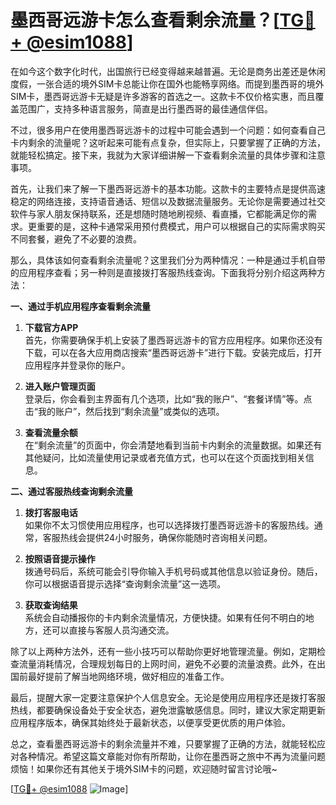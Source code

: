 # 墨西哥远游卡怎么查看剩余流量？[[TG💪+ @esim1088](https://t.me/s/esim1088)]

在如今这个数字化时代，出国旅行已经变得越来越普遍。无论是商务出差还是休闲度假，一张合适的境外SIM卡总能让你在国外也能畅享网络。而提到墨西哥的境外SIM卡，墨西哥远游卡无疑是许多游客的首选之一。这款卡不仅价格实惠，而且覆盖范围广，支持多种语言服务，简直是出行墨西哥的最佳通信伴侣。

不过，很多用户在使用墨西哥远游卡的过程中可能会遇到一个问题：如何查看自己卡内剩余的流量呢？这听起来可能有点复杂，但实际上，只要掌握了正确的方法，就能轻松搞定。接下来，我就为大家详细讲解一下查看剩余流量的具体步骤和注意事项。

首先，让我们来了解一下墨西哥远游卡的基本功能。这款卡的主要特点是提供高速稳定的网络连接，支持语音通话、短信以及数据流量服务。无论你是需要通过社交软件与家人朋友保持联系，还是想随时随地刷视频、看直播，它都能满足你的需求。更重要的是，这种卡通常采用预付费模式，用户可以根据自己的实际需求购买不同套餐，避免了不必要的浪费。

那么，具体该如何查看剩余流量呢？这里我们分为两种情况：一种是通过手机自带的应用程序查看；另一种则是直接拨打客服热线查询。下面我将分别介绍这两种方法：

**一、通过手机应用程序查看剩余流量**

1. **下载官方APP**  
   首先，你需要确保手机上安装了墨西哥远游卡的官方应用程序。如果你还没有下载，可以在各大应用商店搜索“墨西哥远游卡”进行下载。安装完成后，打开应用程序并登录你的账户。

2. **进入账户管理页面**  
   登录后，你会看到主界面有几个选项，比如“我的账户”、“套餐详情”等。点击“我的账户”，然后找到“剩余流量”或类似的选项。

3. **查看流量余额**  
   在“剩余流量”的页面中，你会清楚地看到当前卡内剩余的流量数据。如果还有其他疑问，比如流量使用记录或者充值方式，也可以在这个页面找到相关信息。

**二、通过客服热线查询剩余流量**

1. **拨打客服电话**  
   如果你不太习惯使用应用程序，也可以选择拨打墨西哥远游卡的客服热线。通常，客服热线会提供24小时服务，确保你能随时咨询相关问题。

2. **按照语音提示操作**  
   拨通号码后，系统可能会引导你输入手机号码或其他信息以验证身份。随后，你可以根据语音提示选择“查询剩余流量”这一选项。

3. **获取查询结果**  
   系统会自动播报你的卡内剩余流量情况，方便快捷。如果有任何不明白的地方，还可以直接与客服人员沟通交流。

除了以上两种方法外，还有一些小技巧可以帮助你更好地管理流量。例如，定期检查流量消耗情况，合理规划每日的上网时间，避免不必要的流量浪费。此外，在出国前最好提前了解当地网络环境，做好相应的准备工作。

最后，提醒大家一定要注意保护个人信息安全。无论是使用应用程序还是拨打客服热线，都要确保设备处于安全状态，避免泄露敏感信息。同时，建议大家定期更新应用程序版本，确保其始终处于最新状态，以便享受更优质的用户体验。

总之，查看墨西哥远游卡的剩余流量并不难，只要掌握了正确的方法，就能轻松应对各种情况。希望这篇文章能对你有所帮助，让你在墨西哥之旅中不再为流量问题烦恼！如果你还有其他关于境外SIM卡的问题，欢迎随时留言讨论哦~

[[TG💪+ @esim1088](https://t.me/s/esim1088) ![Image](https://i.postimg.cc/4NQfJmqS/Snipaste-2025-05-13-00-14-12.png)]